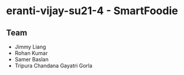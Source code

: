 # eranti-vijay-su21-4 - SmartFoodie

## Team
* Jimmy Liang
* Rohan Kumar
* Samer Baslan
* Tripura Chandana Gayatri Gorla
